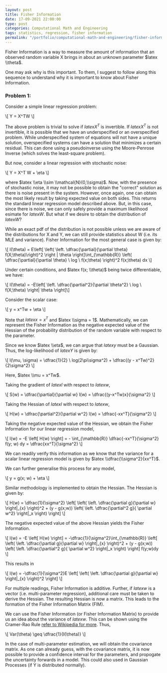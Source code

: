 ```yaml
---
layout: post
title: Fisher Information
date: 17-09-2021 22:00:00
type: post
categories: Computational Math and Engineering
tags: statistics, regression, fisher information
permalink: "/portfolio/computational-math-and-engineering/fisher-information"
---
```


Fisher Information is a way to measure the amount of information that an observed random variable X brings in about an unknown parameter $latex \\theta$.

One may ask why is this important. To them, I suggest to follow along this sequence to understand why it is important to know about Fisher Information.

### Problem 1:

Consider a simple linear regression problem:

\\[ Y = X^TW \\]

The above problem is trivial to solve if $latex X^T$ is invertible. If $latex X^T$ is not invertible, it is possible that we have an underspecified or an overspecified problem. While underspecified system of equations will not have a unique solution, overspecified systems can have a solution that minimizes a certain residual. This can done using a pseudoinverse using the Moore-Penrose Inverse (which solves the least-square problem).

But now, consider a linear regression with stochastic noise:

\\[ Y = X^T W + \\eta \\]

where $latex \\eta \\sim \\mathcal{N}(0,\\sigma)$. Now, with the presence of stochastic noise, it may not be possible to obtain the "correct" solution as there is noise present in the system. However, once again, one can obtain the most likely result by taking expected value on both sides. This returns the standard linear regression model described above. But, in this case, since there is noise, we can only safely provide a maximum likelihood esimate for $latex W$. But what if we desire to obtain the distribution of $latex W$?

While an exact pdf of the distribution is not possible unless we are aware of the distributions for X and Y, we can still provide statistics about W (i.e. its MLE and variance). Fisher Information for the most general case is given by:

\\[ I(\\theta) = E\\left[ \\left( \\left\. \dfrac{\\partial}{\\partial \\theta} f(X;\\theta)\\right)^2 \\right \| \\theta \\right]\\int_{\\mathbb{R}} \\left( \\dfrac{\\partial}{\\partial \\theta} \\ log \\ f(x;\\theta) \\right)^2 f(x;\\theta) dx \\]

Under certain conditions, and $latex f(x; \\theta)$ being twice differentiable, we have:

\\[ I(\\theta) = -E\\left[ \\left\. \\dfrac{\\partial^2}{\\partial \\theta^2} \\ log \\ f(X;\\theta) \\right\| \\theta \\right]\\]

Consider the scalar case:

\\[ y = x^Tw + \\eta \\]

Note that $latex x = x^T$ and $latex \\sigma = 1$. Mathematically, we can represent the Fisher Information as the negative expected value of the Hessian of the probability distribution of the random variable with respect to the parameter.

Since we know $latex \\eta$, we can argue that $latex y$ must be a Gaussian. Thus, the log-likelihood of $latex Y$ is given by:

\\[ l(\\mu, \\sigma) = \\dfrac{1}{2} \\ log(2\\pi\\sigma^2) + \\dfrac{(y - x^Tw)^2}{2\\sigma^2} \\]

Here, $latex \\mu = x^Tw$.

Taking the gradient of $latex l$ with respect to $latex w$,

\\[ S(w) = \\dfrac{\\partial}{\\partial w} l(w) = \\dfrac{(y-x^Tw)x}{\\sigma^2} \\]

Taking the Hessian of $latex l$ with respect to $latex w$,

\\[ H(w) = \\dfrac{\\partial^2}{\\partial w^2} l(w) = \\dfrac{-xx^T}{\\sigma^2} \\]

Taking the negative expected value of the Hessian, we obtain the Fisher Information for our linear regression model,

\\[ I(w) = -E \\left[ H(w) \\right] = - \\int_{\\mathbb{R}} \\dfrac{-xx^T}{\\sigma^2} f(y; w) dy = \\dfrac{xx^T}{\\sigma^2} \\]

We can readily verify this information as we know that the variance for a scalar linear regression model is given by $latex \\dfrac{\\sigma^2}{xx^T}$.

We can further generalise this process for any model,

\\[ y = g(x; w) + \\eta \\]

Similar methodology is implemented to obtain the Hessian. The Hessian is given by:

\\[ H(w) = \\dfrac{1}{\\sigma^2} \\left[ \\left( \\left. \\dfrac{\partial g}{\\partial w} \\right\|_{x} \\right)^2 + (y - g(x;w)) \\left( \\left. \\dfrac{\\partial^2 g}{ \\partial w^2} \\right\|_x \\right) \\right] \\]

The negative expected value of the above Hessian yields the Fisher Information.

\\[ I(w) = -E \\left[ H(w) \\right] = -\\dfrac{1}{\\sigma^2}\\int_{\\mathbb{R}} \\left[ \\left( \\left. \\dfrac{\partial g}{\\partial w} \\right\|_{x} \\right)^2 + (y - g(x;w)) \\left( \\left. \\dfrac{\\partial^2 g}{ \\partial w^2} \\right\|_x \\right) \\right] f(y;w)dy \\]

This results in

\\[ I(w) = -\\dfrac{1}{\\sigma^2}E \\left[ \\left( \\left. \\dfrac{\partial g}{\\partial w} \\right\|_{x} \\right)^2 \\right] \\]

For multiple readings, Fisher Information is additive. Further, if $latex w$ is a vector (i.e. multi-parameter regression), additional care must be taken to derive the Hessian. The resulting Hessian is now a matrix. This leads to the formation of the Fisher Information Matrix (FIM).

We can use the Fisher Information (or Fisher Information Matrix) to provide us an idea about the variance of $latex w$. This can be shown using the Cramer-Rao Rule [refer to Wikipedia for more](https://en.wikipedia.org/wiki/Fisher_information). Thus,

\\[ Var(\\theta) \\geq \\dfrac{1}{I(\\theta)} \\]

In the case of multi-parameter estimation, we will obtain the covariance matrix. As one can already guess, with the covariance matrix, it is now possible to provide a confidence interval for the parameters, and propogate the uncertainty forwards in a model. This could also used in Gaussian Processes (if Y is distributed normally).